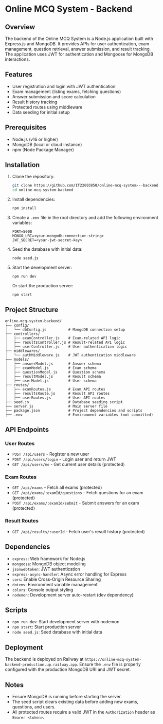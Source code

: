 # Online MCQ System - Backend

## Overview
The backend of the Online MCQ System is a Node.js application built with Express.js and MongoDB. It provides APIs for user authentication, exam management, question retrieval, answer submission, and result tracking. The application uses JWT for authentication and Mongoose for MongoDB interactions.

## Features
- User registration and login with JWT authentication
- Exam management (listing exams, fetching questions)
- Answer submission and score calculation
- Result history tracking
- Protected routes using middleware
- Data seeding for initial setup

## Prerequisites
- Node.js (v16 or higher)
- MongoDB (local or cloud instance)
- npm (Node Package Manager)

## Installation
1. Clone the repository:
   ```bash
   git clone https://github.com/IT22003850/online-mcq-system---backend.git
   cd online-mcq-system-backend
   ```

2. Install dependencies:
   ```bash
   npm install
   ```

3. Create a `.env` file in the root directory and add the following environment variables:
   ```env
   PORT=5000
   MONGO_URI=<your-mongodb-connection-string>
   JWT_SECRET=<your-jwt-secret-key>
   ```

4. Seed the database with initial data:
   ```bash
   node seed.js
   ```

5. Start the development server:
   ```bash
   npm run dev
   ```
   Or start the production server:
   ```bash
   npm start
   ```

## Project Structure
```
online-mcq-system-backend/
├── config/
│   └── dbConfig.js          # MongoDB connection setup
├── controllers/
│   ├── examController.js    # Exam-related API logic
│   ├── resultsController.js # Result-related API logic
│   ├── userController.js    # User authentication logic
├── middlewares/
│   └── authMiddleware.js    # JWT authentication middleware
├── models/
│   ├── answerModel.js       # Answer schema
│   ├── examModel.js         # Exam schema
│   ├── questionModel.js     # Question schema
│   ├── resultModel.js       # Result schema
│   ├── userModel.js         # User schema
├── routes/
│   ├── examRoutes.js        # Exam API routes
│   ├── resultsRoute.js      # Result API routes
│   ├── userRoutes.js        # User API routes
├── seed.js                  # Database seeding script
├── server.js                # Main server file
├── package.json             # Project dependencies and scripts
├── .env                     # Environment variables (not committed)
```

## API Endpoints
### User Routes
- `POST /api/users` - Register a new user
- `POST /api/users/login` - Login user and return JWT
- `GET /api/users/me` - Get current user details (protected)

### Exam Routes
- `GET /api/exams` - Fetch all exams (protected)
- `GET /api/exams/:examId/questions` - Fetch questions for an exam (protected)
- `POST /api/exams/:examId/submit` - Submit answers for an exam (protected)

### Result Routes
- `GET /api/results/:userId` - Fetch user's result history (protected)

## Dependencies
- `express`: Web framework for Node.js
- `mongoose`: MongoDB object modeling
- `jsonwebtoken`: JWT authentication
- `express-async-handler`: Async error handling for Express
- `cors`: Enable Cross-Origin Resource Sharing
- `dotenv`: Environment variable management
- `colors`: Console output styling
- `nodemon`: Development server auto-restart (dev dependency)

## Scripts
- `npm run dev`: Start development server with nodemon
- `npm start`: Start production server
- `node seed.js`: Seed database with initial data

## Deployment
The backend is deployed on Railway at `https://online-mcq-system-backend-production.up.railway.app`. Ensure the `.env` file is properly configured with the production MongoDB URI and JWT secret.

## Notes
- Ensure MongoDB is running before starting the server.
- The seed script clears existing data before adding new exams, questions, and users.
- All protected routes require a valid JWT in the `Authorization` header as `Bearer <token>`.
